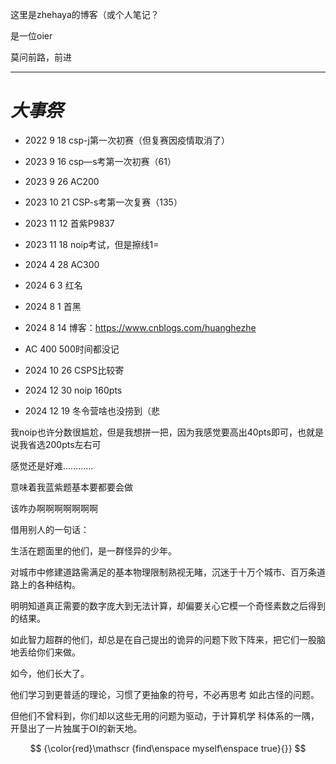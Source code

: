 这里是zhehaya的博客（或个人笔记？

是一位oier

莫问前路，前进

------------

# ***大事祭***
- 2022 9 18 csp-j第一次初赛（但复赛因疫情取消了）

- 2023 9 16 csp—s考第一次初赛（61）

- 2023 9 26 AC200

- 2023 10 21 CSP-s考第一次复赛（135）
- 2023 11 12 首紫P9837
- 2023 11 18 noip考试，但是擦线1=
- 2024 4 28 AC300
- 2024 6 3 红名
- 2024 8 1 首黑
- 2024 8 14 博客：https://www.cnblogs.com/huanghezhe
- AC 400 500时间都没记
- 2024 10 26 CSPS比较寄
- 2024 12 30 noip 160pts
- 2024 12 19 冬令营啥也没捞到（悲

我noip也许分数很尴尬，但是我想拼一把，因为我感觉要高出40pts即可，也就是说我省选200pts左右可

感觉还是好难…………

意味着我蓝紫题基本要都要会做

该咋办啊啊啊啊啊啊啊

借用别人的一句话：


生活在题面里的他们，是一群怪异的少年。

对城市中修建道路需满足的基本物理限制熟视无睹，沉迷于十万个城市、百万条道
路上的各种结构。

明明知道真正需要的数字庞大到无法计算，却偏要关心它模一个奇怪素数之后得到
的结果。

如此智力超群的他们，却总是在自己提出的诡异的问题下败下阵来，把它们一股脑
地丢给你们来做。

如今，他们长大了。

他们学习到更普适的理论，习惯了更抽象的符号，不必再思考
如此古怪的问题。

但他们不曾料到，你们却以这些无用的问题为驱动，于计算机学
科体系的一隅，开垦出了一片独属于OI的新天地。


$$
{\color{red}\mathscr {find\enspace myself\enspace  true}{}}
$$
